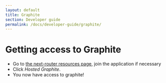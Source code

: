 ```yaml
---
layout: default
title: Graphite
section: Developer guide
permalink: /docs/developer-guide/graphite/
---
```


# Getting access to Graphite

- Go to [the next-router resources page](https://dashboard.heroku.com/apps/ft-next-router-v002/resources), join the application if necessary
- Click *Hosted Graphite*.
- You now have access to graphite!
